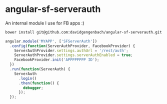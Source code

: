 angular-sf-serverauth
=====================

An internal module I use for FB apps :)

```bash
bower install git@github.com:davidgengenbach/angular-sf-serverauth.git --save
```


```javascript
angular.module('MYAPP', ['SFServerAuth'])
  .config(function(ServerAuthProvider, FacebookProvider) {
    ServerAuthProvider.settings.authUrl = '/rest/auth';
    ServerAuthProvider.settings.serverAuthEnabled = true;
    FacebookProvider.init('APPPPPPPP ID');
  })
  .run(function(ServerAuth) {
    ServerAuth
      .login()
      .then(function() {
        debugger;
      });
  });
```
